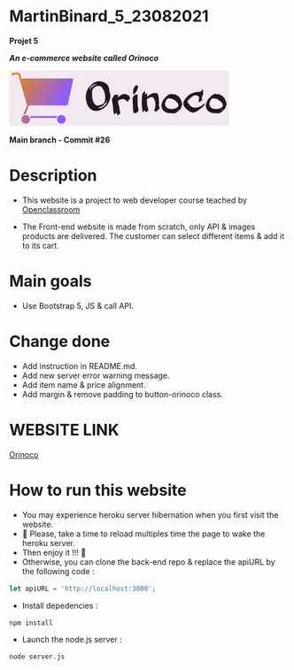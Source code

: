 # MartinBinard_5_23082021
**Projet 5**

***An e-commerce website called Orinoco***

![logo-orinoco](./Front-end/public/img/Orinoco-logo-title.png)

**Main branch - Commit #26**

# Description

* This website is a project to web developer course teached by [Openclassroom](https://openclassrooms.com/en/paths/141-web-developer)

* The Front-end website is made from scratch, only API & images products are delivered. The customer can select different items & add it to its cart.

# Main goals

* Use Bootstrap 5, JS & call API.

# Change done

* Add instruction in README.md.
* Add new server error warning message.
* Add item name & price alignment.
* Add margin & remove padding to button-orinoco class.

# WEBSITE LINK

[Orinoco](https://martinbinard.github.io/MartinBinard_5_23082021/Front-end/)

# How to run this website

* You may experience heroku server hibernation when you first visit the website.
* :pray: Please, take a time to reload multiples time the page to wake the heroku server.
* Then enjoy it !!! :call_me_hand:
* Otherwise, you can clone the back-end repo & replace the apiURL by the following code :
```javascript
let apiURL = 'http://localhost:3000';
```
* Install depedencies :
```
npm install
```
* Launch the node.js server :
```
node server.js
```
